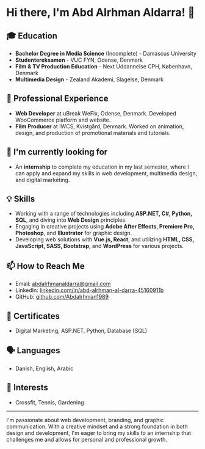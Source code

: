 # Hi there, I'm Abd Alrhman Aldarra! 👋



## 🎓 Education
- **Bachelor Degree in Media Science** (Incomplete) - Damascus University
- **Studentereksamen** - VUC FYN, Odense, Denmark
- **Film & TV Production Education** - Next Uddannelse CPH, København, Denmark
- **Multimedia Design** - Zealand Akademi, Slagelse, Denmark

## 💼 Professional Experience
- **Web Developer** at uBreak WeFix, Odense, Denmark. Developed WooCommerce platform and website.
- **Film Producer** at IWCS, Kvistgård, Denmark. Worked on animation, design, and production of promotional materials and tutorials.

## 🌱 I'm currently looking for
- An **internship** to complete my education in my last semester, where I can apply and expand my skills in web development, multimedia design, and digital marketing.

## 💡 Skills
- Working with a range of technologies including **ASP.NET, C#, Python, SQL**, and diving into **Web Design** principles.
- Engaging in creative projects using **Adobe After Effects, Premiere Pro, Photoshop**, and  **Illustrator** for graphic design.
- Developing web solutions with **Vue.js, React**, and utilizing **HTML, CSS, JavaScript, SASS, Bootstrap**, and **WordPress** for various projects.

## 📫 How to Reach Me
- Email: abdalrhmanaldarra@gmail.com
- LinkedIn: [linkedin.com/in/abd-alrhman-al-darra-45160911b](https://www.linkedin.com/in/abd-alrhman-al-darra-45160911b)
- GitHub: [github.com/Abdalrhman1989](https://github.com/Abdalrhman1989)

## 📜 Certificates
- Digital Marketing, ASP.NET, Python, Database (SQL)

## 🗣 Languages
- Danish, English, Arabic

## 🎈 Interests
- Crossfit, Tennis, Gardening

---

I'm passionate about web development, branding, and graphic communication. With a creative mindset and a strong foundation in both design and development, I'm eager to bring my skills to an internship that challenges me and allows for personal and professional growth.
